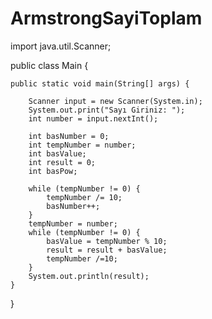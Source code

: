 # ArmstrongSayiToplam

import java.util.Scanner;

public class Main {

    public static void main(String[] args) {

        Scanner input = new Scanner(System.in);
        System.out.print("Sayı Giriniz: ");
        int number = input.nextInt();

        int basNumber = 0;
        int tempNumber = number;
        int basValue;
        int result = 0;
        int basPow;

        while (tempNumber != 0) {
            tempNumber /= 10;
            basNumber++;
        }
        tempNumber = number;
        while (tempNumber != 0) {
            basValue = tempNumber % 10;
            result = result + basValue;
            tempNumber /=10;
        }
        System.out.println(result);
    }
}
